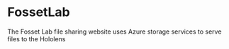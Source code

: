 # FossetLab
The Fosset Lab file sharing website uses Azure storage services to serve files to the Hololens
